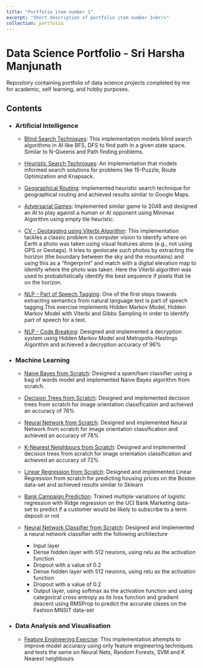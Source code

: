 ```yaml
---
title: "Portfolio item number 1"
excerpt: "Short description of portfolio item number 1<br/>"
collection: portfolio
---
```


# Data Science Portfolio - Sri Harsha Manjunath
Repository containing portfolio of data science projects completed by me for academic, self learning, and hobby purposes.

## Contents

- ### Artificial Intelligence

	- [Blind Search Techniques](https://github.com/srmanj/Artificial-Intelligence-Blind-Search-Problems): This implementation models blind search algorithms in AI like BFS, DFS to find path in a given state space. Similar to N-Queens and Path finding problems.

	- [Heuristic Search Techniques](https://github.com/srmanj/Artificial-Intelligence-Heuristic-Search): An implementation that models informed search solutions for problems like 15-Puzzle, Route Optimization and Knapsack.

	- [Geographical Routing](https://github.com/srmanj/Artificial-Intelligence-Route-Optimizer-between-Cities): Implemented heuristic search technique for geographical routing and achieved results similar to Google Maps.

	- [Adversarial Games](https://github.com/srmanj/Artificial-Intelligence-2048-Adversarial-game): Implemented similar game to 2048 and designed an AI to play against a human or AI opponent using Minimax Algorithm using empty tile heuristic.

	- [CV - Geotagging using Viterbi Algorithm](https://github.com/srmanj/Artificial-Intelligence-geotagging-using-Viterbi): This implementation tackles a classic problem in computer vision to identify where on Earth a photo was taken using visual features alone (e.g., not using GPS or Geotags). It tries to geolocate such photos by extracting the horizon (the boundary between the sky and the mountains) and using this as a “fingerprint” and match with a digital elevation map to identify where the photo was taken. Here the Viterbi algorithm was used to probabilistically identify the best sequence if pixels that lie on the horizon.

	- [NLP - Part of Speech Tagging](https://github.com/srmanj/Artificial-Intelligence-Part-Of-Speech-Tagging): One of the first steps towards extracting semantics from natural language text is part of speech tagging.This exercise implements Hidden Markov Model, Hidden Markov Model with Viterbi and Gibbs Sampling in order to identify part of speech for a text.

	- [NLP - Code Breaking](https://github.com/srmanj/Artificial-Intelligence-Code-Breaking): Designed and implemented a decryption system using Hidden Markov Model and Metropolis-Hastings Algorithm and achieved a decryption accuracy of 96%

- ### Machine Learning

	- [Naive Bayes from Scratch](https://github.com/srmanj/Artificial-Intelligence-Naive-Bayes-Classifier): Designed a spam/ham classifier using a bag of words model and implemented Naive Bayes algorithm from scratch.

	- [Decision Trees from Scratch](https://github.com/srmanj/Machine-Learning-Algorithms-From-Scratch): Designed and implemented decision trees from scratch for image orientation classification and achieved an accuracy of 76%

	- [Neural Network from Scratch](https://github.com/srmanj/Machine-Learning-Algorithms-From-Scratch): Designed and implemented Neural Network from scratch for image orientation classification and achieved an accuracy of 78%

	- [K-Nearest Neighbours from Scratch](https://github.com/srmanj/Machine-Learning-Algorithms-From-Scratch): Designed and implemented decision trees from scratch for image orientation classification and achieved an accuracy of 72%

	- [Linear Regression from Scratch](https://github.com/srmanj/Machine-Learning-Linear-Regression-from-Scratch/blob/master/A1_F19_vf.ipynb): Designed and implemented Linear Regression from scratch for predicting housing prices on the Boston data-set and achieved results similar to Sklearn

	- [Bank Campaign Prediction](https://github.com/srmanj/Machine-Learning-bank-Campaign-Prediction/blob/master/Assignment2-F19.ipynb): Trained multiple variations of logistic regression with Ridge regression on the UCI Bank Marketing data-set to predict if a customer would be likely to subscribe to a term deposit or not

	- [Neural Network Classifier from Scratch](https://github.com/srmanj/Machine-Learning-FashionMNSIT-Neural-Nets-From-Scratch/blob/master/Assignment_3_Modified.ipynb): Designed and Implemented a neural network classifier with the following architecture
		- Input layer
		- Dense hidden layer with 512 neurons, using relu as the activation function
		- Dropout with a value of 0.2
		- Dense hidden layer with 512 neurons, using relu as the activation function
		- Dropout with a value of 0.2
		- Output layer, using softmax as the activation function
	and using categorical cross entropy as its loss function and gradient descent using RMSProp to predict the accurate clases on the Fashion MNSIT data-set 

- ### Data Analysis and Visualisation
	<!-- - __Python__ -->
	- [Feature Engineering Exercise](https://github.com/srmanj/Data-Analysis-Visualization/blob/master/assignment4_F19.ipynb): This implementation attempts to improve model accuracy using only feature engineering techniques and tests the same on Neural Nets, Random Forests, SVM and K Nearest neighbours 
